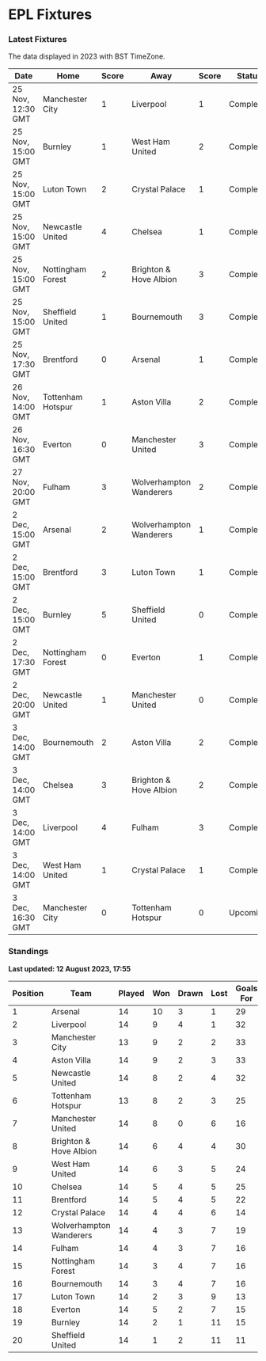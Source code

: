 # EPL Fixtures

### Latest Fixtures

The data displayed in 2023 with BST TimeZone.

<!-- START_TABLE -->
| Date | Home | Score | Away | Score | Status |
|-------------|--------|--------------|--------|--------------|--------|
| 25 Nov, 12:30 GMT | Manchester City | 1 | Liverpool | 1 | Completed |
| 25 Nov, 15:00 GMT | Burnley | 1 | West Ham United | 2 | Completed |
| 25 Nov, 15:00 GMT | Luton Town | 2 | Crystal Palace | 1 | Completed |
| 25 Nov, 15:00 GMT | Newcastle United | 4 | Chelsea | 1 | Completed |
| 25 Nov, 15:00 GMT | Nottingham Forest | 2 | Brighton & Hove Albion | 3 | Completed |
| 25 Nov, 15:00 GMT | Sheffield United | 1 | Bournemouth | 3 | Completed |
| 25 Nov, 17:30 GMT | Brentford | 0 | Arsenal | 1 | Completed |
| 26 Nov, 14:00 GMT | Tottenham Hotspur | 1 | Aston Villa | 2 | Completed |
| 26 Nov, 16:30 GMT | Everton | 0 | Manchester United | 3 | Completed |
| 27 Nov, 20:00 GMT | Fulham | 3 | Wolverhampton Wanderers | 2 | Completed |
| 2 Dec, 15:00 GMT | Arsenal | 2 | Wolverhampton Wanderers | 1 | Completed |
| 2 Dec, 15:00 GMT | Brentford | 3 | Luton Town | 1 | Completed |
| 2 Dec, 15:00 GMT | Burnley | 5 | Sheffield United | 0 | Completed |
| 2 Dec, 17:30 GMT | Nottingham Forest | 0 | Everton | 1 | Completed |
| 2 Dec, 20:00 GMT | Newcastle United | 1 | Manchester United | 0 | Completed |
| 3 Dec, 14:00 GMT | Bournemouth | 2 | Aston Villa | 2 | Completed |
| 3 Dec, 14:00 GMT | Chelsea | 3 | Brighton & Hove Albion | 2 | Completed |
| 3 Dec, 14:00 GMT | Liverpool | 4 | Fulham | 3 | Completed |
| 3 Dec, 14:00 GMT | West Ham United | 1 | Crystal Palace | 1 | Completed |
| 3 Dec, 16:30 GMT | Manchester City | 0 | Tottenham Hotspur | 0 | Upcoming |
<!-- END_TABLE -->

### Standings

**Last updated: 12 August 2023, 17:55**

<!-- START_STANDINGS -->
| Position | Team | Played | Won | Drawn | Lost | Goals For | Goals Against | Goal Difference | Points |
|----------|------|--------|-----|-------|------|-----------|---------------|-----------------|--------|
| 1 | Arsenal | 14 | 10 | 3 | 1 | 29 | 11 | 18 | 33 |
| 2 | Liverpool | 14 | 9 | 4 | 1 | 32 | 14 | 18 | 31 |
| 3 | Manchester City | 13 | 9 | 2 | 2 | 33 | 13 | 20 | 29 |
| 4 | Aston Villa | 14 | 9 | 2 | 3 | 33 | 20 | 13 | 29 |
| 5 | Newcastle United | 14 | 8 | 2 | 4 | 32 | 14 | 18 | 26 |
| 6 | Tottenham Hotspur | 13 | 8 | 2 | 3 | 25 | 17 | 8 | 26 |
| 7 | Manchester United | 14 | 8 | 0 | 6 | 16 | 17 | -1 | 24 |
| 8 | Brighton & Hove Albion | 14 | 6 | 4 | 4 | 30 | 26 | 4 | 22 |
| 9 | West Ham United | 14 | 6 | 3 | 5 | 24 | 24 | 0 | 21 |
| 10 | Chelsea | 14 | 5 | 4 | 5 | 25 | 22 | 3 | 19 |
| 11 | Brentford | 14 | 5 | 4 | 5 | 22 | 19 | 3 | 19 |
| 12 | Crystal Palace | 14 | 4 | 4 | 6 | 14 | 19 | -5 | 16 |
| 13 | Wolverhampton Wanderers | 14 | 4 | 3 | 7 | 19 | 25 | -6 | 15 |
| 14 | Fulham | 14 | 4 | 3 | 7 | 16 | 26 | -10 | 15 |
| 15 | Nottingham Forest | 14 | 3 | 4 | 7 | 16 | 22 | -6 | 13 |
| 16 | Bournemouth | 14 | 3 | 4 | 7 | 16 | 30 | -14 | 13 |
| 17 | Luton Town | 14 | 2 | 3 | 9 | 13 | 26 | -13 | 9 |
| 18 | Everton | 14 | 5 | 2 | 7 | 15 | 20 | -5 | 7 |
| 19 | Burnley | 14 | 2 | 1 | 11 | 15 | 32 | -17 | 7 |
| 20 | Sheffield United | 14 | 1 | 2 | 11 | 11 | 39 | -28 | 5 |
<!-- END_STANDINGS -->
